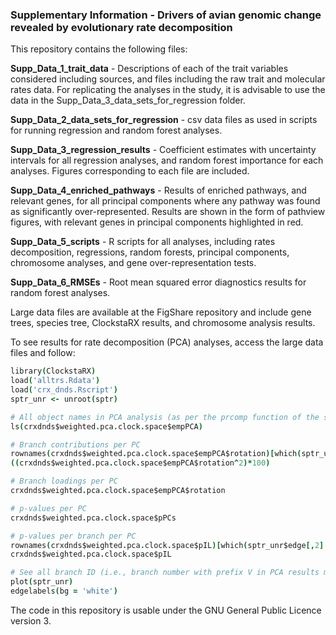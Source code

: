 ### Supplementary Information - Drivers of avian genomic change revealed by evolutionary rate decomposition

This repository contains the following files:

**Supp_Data_1_trait_data** - Descriptions of each of the trait variables considered including sources, and files including the raw trait and molecular rates data. For replicating the analyses in the study, it is advisable to use the data in the Supp_Data_3_data_sets_for_regression folder.

**Supp_Data_2_data_sets_for_regression** - csv data files as used in scripts for running regression and random forest analyses.

**Supp_Data_3_regression_results** - Coefficient estimates with uncertainty intervals for all regression analyses, and random forest importance for each analyses. Figures corresponding to each file are included.

**Supp_Data_4_enriched_pathways** - Results of enriched pathways, and relevant genes, for all principal components where any pathway was found as significantly over-represented. Results are shown in the form of pathview figures, with relevant genes in principal components highlighted in red.

**Supp_Data_5_scripts** - R scripts for all analyses, including rates decomposition, regressions, random forests, principal components, chromosome analyses, and gene over-representation tests.

**Supp_Data_6_RMSEs** - Root mean squared error diagnostics results for random forest analyses.

Large data files are available at the FigShare repository and include gene trees, species tree, ClockstaRX results, and chromosome analysis results.

To see results for rate decomposition (PCA) analyses, access the large data files and follow:

```coffee
library(ClockstaRX)
load('alltrs.Rdata')
load('crx_dnds.Rscript')
sptr_unr <- unroot(sptr)

# All object names in PCA analysis (as per the prcomp function of the stats package)
ls(crxdnds$weighted.pca.clock.space$empPCA)

# Branch contributions per PC
rownames(crxdnds$weighted.pca.clock.space$empPCA$rotation)[which(sptr_unr$edge[,2] %in% 1:Ntip(sptr_unr))] <- sptr_unr$tip.label
((crxdnds$weighted.pca.clock.space$empPCA$rotation^2)*100)

# Branch loadings per PC
crxdnds$weighted.pca.clock.space$empPCA$rotation

# p-values per PC
crxdnds$weighted.pca.clock.space$pPCs

# p-values per branch per PC
rownames(crxdnds$weighted.pca.clock.space$pIL)[which(sptr_unr$edge[,2] %in% 1:Ntip(sptr_unr))] <- sptr_unr$tip.label
crxdnds$weighted.pca.clock.space$pIL

# See all branch ID (i.e., branch number with prefix V in PCA results matrices)
plot(sptr_unr)
edgelabels(bg = 'white')
```

The code in this repository is usable under the GNU General Public Licence version 3.
